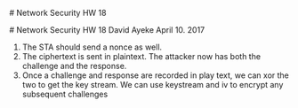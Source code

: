 <p style="page-break-after:always;"></p>
# Network Security HW 18
<p><!-- pagebreak --></p>
# Network Security HW 18
David Ayeke
April 10. 2017

1. The STA should send a nonce as well.
2. The ciphertext is sent in plaintext. The attacker now has both the challenge and the response.
3. Once a challenge and response are recorded in play text, we can xor the two to get the key stream. We can use keystream and iv to encrypt any subsequent challenges
